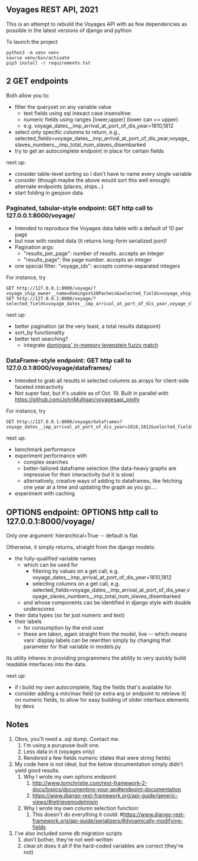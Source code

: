 
## Voyages REST API, 2021

This is an attempt to rebuild the Voyages API with as few dependencies as possible in the latest versions of django and python

To launch the project

	python3 -m venv venv
	source venv/bin/activate
	pip3 install -r requirements.txt

## 2 GET endpoints

Both allow you to:

* filter the queryset on any variable value
	* text fields using sql inexact case insensitive: 
	* numeric fields using ranges [lower,upper] (lower can == upper)
	* e.g. voyage_dates__imp_arrival_at_port_of_dis_year=1810,1812
* select only specific columns to return, e.g., selected_fields=voyage_dates__imp_arrival_at_port_of_dis_year,voyage_slaves_numbers__imp_total_num_slaves_disembarked
* try to get an autocomplete endpoint in place for certain fields

next up:

* consider table-level sorting so I don't have to name every single variable
* consider (though maybe the above would sort this well enough) alternate endpoints (places, ships...)
* start folding in geojson data

### Paginated, tabular-style endpoint: GET http call to 127.0.0.1:8000/voyage/

* Intended to reproduce the Voyages data table with a default of 10 per page
* but now with nested data (it returns long-form serialized json)!
* Pagination args:
	* "results_per_page": number of results. accepts an integer
	* "results_page": the page number. accepts an integer
* one special filter: "voyage_ids": accepts comma-separated integers

For instance, try

	GET http://127.0.0.1:8000/voyage/?voyage_ship_owner__name=Domingos%20Pacheco&selected_fields=voyage_ship_owner__name
	GET http://127.0.0.1:8000/voyage/?selected_fields=voyage_dates__imp_arrival_at_port_of_dis_year,voyage_slaves_numbers__imp_total_num_slaves_disembarked&voyage_dates__imp_arrival_at_port_of_dis_year=1810,1812

next up:

* better pagination (at the very least, a total results datapoint)
* sort_by functionality
* better text searching?
	* integrate [domingos' in-memory levenstein fuzzy match](https://github.com/rice-crc/voyages/blob/09acf9dafc721044198a6172e4d3e3b3f9132379/voyages/apps/past/models.py#L45)

### DataFrame-style endpoint: GET http call to 127.0.0.1:8000/voyage/dataframes/

* Intended to grab all results in selected columns as arrays for client-side faceted interactivity
* Not super fast, but it's usable as of Oct. 19. Built in parallel with https://github.com/JohnMulligan/voyagesapi_plotly

For instance, try

	GET http://127.0.0.1:8000/voyage/dataframes?voyage_dates__imp_arrival_at_port_of_dis_year=1810,1812&selected_fields=voyage_dates__imp_arrival_at_port_of_dis_year,voyage_slaves_numbers__imp_total_num_slaves_disembarked

next up:

* benchmark performance
* experiment performance with
	* complex searches
	* better-tailored dataframe selection (the data-heavy graphs are impressive for their interactivity but it is slow)
	* alternatively, creative ways of adding to dataframes, like fetching one year at a time and updating the graph as you go....
* experiment with caching

## OPTIONS endpoint: OPTIONS http call to 127.0.0.1:8000/voyage/

Only one argument: hierarchical=True -- default is flat.

Otherwise, it simply returns, straight from the django models:

* the fully-qualified variable names
	* which can be used for
		* filtering by values on a get call, e.g. voyage_dates__imp_arrival_at_port_of_dis_year=1810,1812
		* selecting columns on a get call, e.g. selected_fields=voyage_dates__imp_arrival_at_port_of_dis_year,voyage_slaves_numbers__imp_total_num_slaves_disembarked
	* and whose components can be identified in django style with double underscores
* their data types (so far just numeric and text)
* their labels
	* for consumption by the end-user
	* these are taken, again straight from the model, live -- which means vars' display labels can be rewritten simply by changing that parameter for that variable in models.py

Its utility inheres in providing programmers the ability to very quickly build readable interfaces into the data.

next up:

* if i build my own autocomplete, flag the fields that's available for
* consider adding a min/max field (or extra arg or endpoint to retrieve it) on numeric fields, to allow for easy building of slider interface elements by devs

## Notes

1. Obvs, you'll need a .sql dump. Contact me.
	1. I'm using a purupose-built one.
	1. Less data in it (voyages only)
	1. Rendered a few fields numeric (dates that were string fields)
1. My code here is not ideal, but the below documentation simply didn't yield good results. 
	1. Why I wrote my own options endpoint:
		1. http://www.tomchristie.com/rest-framework-2-docs/topics/documenting-your-api#endpoint-documentation
		1. https://www.django-rest-framework.org/api-guide/generic-views/#retrievemodelmixin
	1. Why I wrote my own column selection function:
		1. This doesn't do everything it could: #https://www.django-rest-framework.org/api-guide/serializers/#dynamically-modifying-fields
1. I've also included some db migration scripts
	1. don't bother, they're not well-written
	1. clear.sh does it all if the hard-coded variables are correct (they're not)
